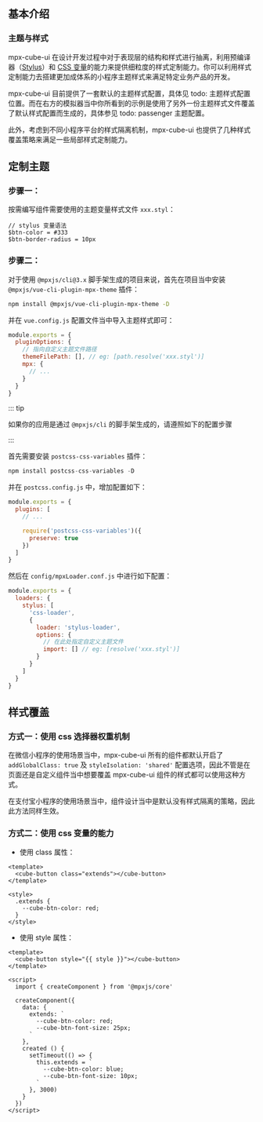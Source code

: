 ## 基本介绍

<card>

### 主题与样式

mpx-cube-ui 在设计开发过程中对于表现层的结构和样式进行抽离，利用预编译器（[Stylus](https://stylus-lang.com/)）和 [CSS 变量](https://developer.mozilla.org/zh-CN/docs/Web/CSS/Using_CSS_custom_properties)的能力来提供细粒度的样式定制能力。你可以利用样式定制能力去搭建更加成体系的小程序主题样式来满足特定业务产品的开发。

mpx-cube-ui 目前提供了一套默认的主题样式配置，具体见 todo: 主题样式配置位置。而在右方的模拟器当中你所看到的示例是使用了另外一份主题样式文件覆盖了默认样式配置而生成的，具体参见 todo: passenger 主题配置。

此外，考虑到不同小程序平台的样式隔离机制，mpx-cube-ui 也提供了几种样式覆盖策略来满足一些局部样式定制能力。

</card>


## 定制主题


<card>

### 步骤一：

按需编写组件需要使用的主题变量样式文件 `xxx.styl`：

```stylus
// stylus 变量语法
$btn-color = #333
$btn-border-radius = 10px
```


</card>

<card>

### 步骤二：

对于使用 `@mpxjs/cli@3.x` 脚手架生成的项目来说，首先在项目当中安装 `@mpxjs/vue-cli-plugin-mpx-theme` 插件：

```bash
npm install @mpxjs/vue-cli-plugin-mpx-theme -D
```

并在 `vue.config.js` 配置文件当中导入主题样式即可：

```javascript
module.exports = {
  pluginOptions: {
    // 指向自定义主题文件路径
    themeFilePath: [], // eg: [path.resolve('xxx.styl')]
    mpx: {
      // ...
    }
  }
}
```

::: tip

如果你的应用是通过 `@mpxjs/cli` 的脚手架生成的，请遵照如下的配置步骤

:::


首先需要安装 `postcss-css-variables` 插件：

```javascript
npm install postcss-css-variables -D
```

并在 `postcss.config.js` 中，增加配置如下：

```javascript
module.exports = {
  plugins: [
    // ...

    require('postcss-css-variables')({
      preserve: true
    })
  ]
}
```

然后在 `config/mpxLoader.conf.js` 中进行如下配置：

```javascript
module.exports = {
  loaders: {
    stylus: [
      'css-loader',
      {
        loader: 'stylus-loader',
        options: {
          // 在此处指定自定义主题文件
          import: [] // eg: [resolve('xxx.styl')]
        }
      }
    ]
  }
}
```

</card>


## 样式覆盖

<card>

### 方式一：使用 css 选择器权重机制

在微信小程序的使用场景当中，mpx-cube-ui 所有的组件都默认开启了 `addGlobalClass: true` 及 `styleIsolation: 'shared'` 配置选项，因此不管是在页面还是自定义组件当中想要覆盖 mpx-cube-ui 组件的样式都可以使用这种方式。

在支付宝小程序的使用场景当中，组件设计当中是默认没有样式隔离的策略，因此此方法同样生效。

</card>

<card>

### 方式二：使用 css 变量的能力

* 使用 class 属性：

```vue
<template>
  <cube-button class="extends"></cube-button>
</template>

<style>
  .extends {
    --cube-btn-color: red;
  }
</style>
```

* 使用 style 属性：

```vue
<template>
  <cube-button style="{{ style }}"></cube-button>
</template>

<script>
  import { createComponent } from '@mpxjs/core'

  createComponent({
    data: {
      extends: `
        --cube-btn-color: red;
        --cube-btn-font-size: 25px;
      `
    },
    created () {
      setTimeout(() => {
        this.extends = `
          --cube-btn-color: blue;
          --cube-btn-font-size: 10px;
        `
      }, 3000)
    }
  })
</script>
```

</card>
